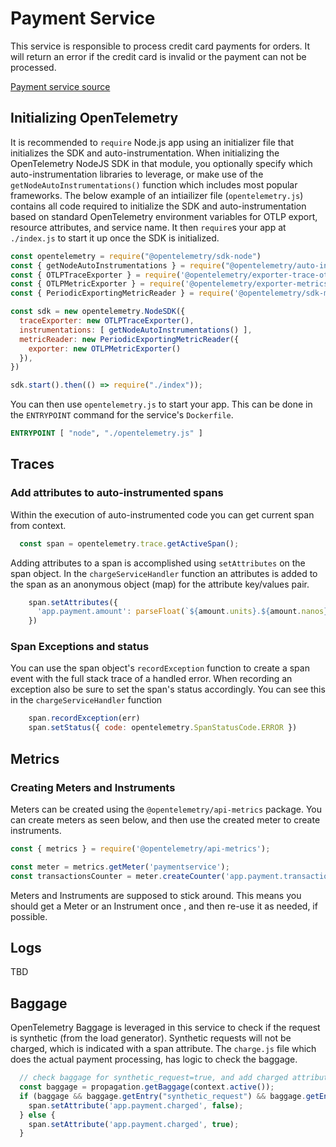 # Payment Service

This service is responsible to process credit card payments for orders. It will
return an error if the credit card is invalid or the payment can not be
processed.

[Payment service source](../../src/paymentservice/)

## Initializing OpenTelemetry

It is recommended to `require` Node.js app using an initializer file that
initializes the SDK and auto-instrumentation. When initializing the
OpenTelemetry NodeJS SDK in that module, you optionally specify which
auto-instrumentation libraries to leverage, or make use of the
`getNodeAutoInstrumentations()` function which includes most popular frameworks.
The below example of an intiailizer file (`opentelemetry.js`) contains all code
required to initialize the SDK and auto-instrumentation based on standard
OpenTelemetry environment variables for OTLP export, resource attributes, and
service name. It then `require`s your app at `./index.js` to start it up once
the SDK is initialized.

```javascript
const opentelemetry = require("@opentelemetry/sdk-node")
const { getNodeAutoInstrumentations } = require("@opentelemetry/auto-instrumentations-node")
const { OTLPTraceExporter } = require('@opentelemetry/exporter-trace-otlp-grpc')
const { OTLPMetricExporter } = require('@opentelemetry/exporter-metrics-otlp-grpc')
const { PeriodicExportingMetricReader } = require('@opentelemetry/sdk-metrics');

const sdk = new opentelemetry.NodeSDK({
  traceExporter: new OTLPTraceExporter(),
  instrumentations: [ getNodeAutoInstrumentations() ],
  metricReader: new PeriodicExportingMetricReader({
    exporter: new OTLPMetricExporter()
  }),
})

sdk.start().then(() => require("./index"));
```

You can then use `opentelemetry.js` to start your app.
This can be done in the `ENTRYPOINT` command for the service's `Dockerfile`.

```dockerfile
ENTRYPOINT [ "node", "./opentelemetry.js" ]
```

## Traces

### Add attributes to auto-instrumented spans

Within the execution of auto-instrumented code you can get current span from
context.

```javascript
  const span = opentelemetry.trace.getActiveSpan();
```

Adding attributes to a span is accomplished using `setAttributes` on the span
object. In the `chargeServiceHandler` function an attributes is added to
the span as an anonymous object (map) for the attribute key/values pair.

```javascript
    span.setAttributes({
      'app.payment.amount': parseFloat(`${amount.units}.${amount.nanos}`)
    })
```

### Span Exceptions and status

You can use the span object's `recordException` function to create a span event
with the full stack trace of a handled error. When recording an exception also
be sure to set the span's status accordingly. You can see this in the
`chargeServiceHandler` function

```javascript
    span.recordException(err)
    span.setStatus({ code: opentelemetry.SpanStatusCode.ERROR })
```

## Metrics

### Creating Meters and Instruments

Meters can be created using the `@opentelemetry/api-metrics` package. You can
create meters as seen below, and then use the created meter to create
instruments.

```javascript
const { metrics } = require('@opentelemetry/api-metrics');

const meter = metrics.getMeter('paymentservice');
const transactionsCounter = meter.createCounter('app.payment.transactions')
```

Meters and Instruments are supposed to stick around. This means you should
get a Meter or an Instrument once , and then re-use it as needed, if possible.

## Logs

TBD

## Baggage

OpenTelemetry Baggage is leveraged in this service to check if the request is
synthetic (from the load generator). Synthetic requests will not be charged,
which is indicated with a span attribute. The `charge.js` file which does the
actual payment processing, has logic to check the baggage.

```javascript
  // check baggage for synthetic_request=true, and add charged attribute accordingly
  const baggage = propagation.getBaggage(context.active());
  if (baggage && baggage.getEntry("synthetic_request") && baggage.getEntry("synthetic_request").value == "true") {
    span.setAttribute('app.payment.charged', false);
  } else {
    span.setAttribute('app.payment.charged', true);
  }
```
